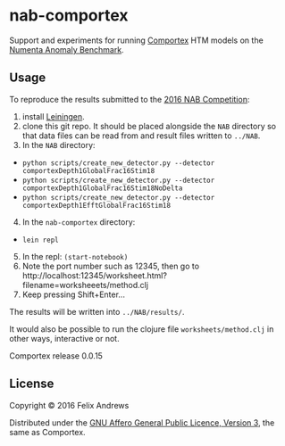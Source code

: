# nab-comportex

Support and experiments for running
[Comportex](https://github.com/htm-community/comportex) HTM models on
the [Numenta Anomaly Benchmark](https://github.com/numenta/NAB).

## Usage

To reproduce the results submitted to the [2016 NAB Competition](http://numenta.org/nab/):

1. install [Leiningen](http://leiningen.org/).
2. clone this git repo. It should be placed alongside the `NAB`
   directory so that data files can be read from and result files
   written to `../NAB`.
3. In the `NAB` directory:
  * `python scripts/create_new_detector.py --detector comportexDepth1GlobalFrac16Stim18`
  * `python scripts/create_new_detector.py --detector comportexDepth1GlobalFrac16Stim18NoDelta`
  * `python scripts/create_new_detector.py --detector comportexDepth1EfftGlobalFrac16Stim18`
4. In the `nab-comportex` directory:
  * `lein repl`
5. In the repl: `(start-notebook)`
6. Note the port number such as 12345, then go to
   http://localhost:12345/worksheet.html?filename=worksheeets/method.clj
7. Keep pressing Shift+Enter...

The results will be written into `../NAB/results/`.

It would also be possible to run the clojure file
`worksheets/method.clj` in other ways, interactive or not.

Comportex release 0.0.15


## License

Copyright © 2016 Felix Andrews

Distributed under the
[GNU Affero General Public Licence, Version 3](http://www.gnu.org/licenses/agpl-3.0.en.html),
the same as Comportex.
